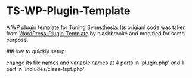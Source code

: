 # TS-WP-Plugin-Template
A WP plugin template for Tuning Synesthesia. Its origianl code was taken from [WordPress-Plugin-Template](https://github.com/hlashbrooke/WordPress-Plugin-Template) by hlashbrooke and modified for some purpose. 

##How to quickly setup

change its file names and variable names at 4 parts in 'plugin.php' and 1 part in 'includes/class-tspt.php'
